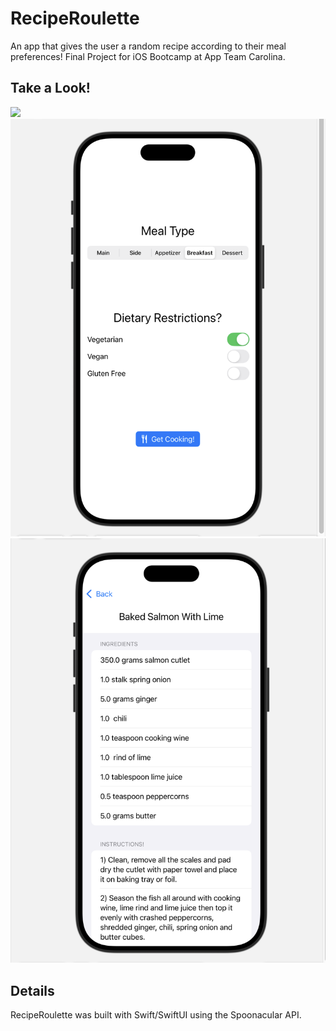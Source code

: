 # RecipeRoulette
An app that gives the user a random recipe according to their meal preferences! 
Final Project for iOS Bootcamp at App Team Carolina.

## Take a Look!
![](https://github.com/escoats/RecipeRoulette/blob/main/recording.gif)
![](https://github.com/escoats/RecipeRoulette/blob/main/landing.png)
![](https://github.com/escoats/RecipeRoulette/blob/main/recipe.png)

## Details
RecipeRoulette was built with Swift/SwiftUI using the Spoonacular API. 

